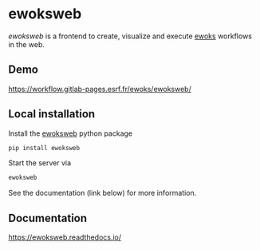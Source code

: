 # ewoksweb

_ewoksweb_ is a frontend to create, visualize and execute
[ewoks](https://ewoks.readthedocs.io/) workflows in the web.

## Demo

https://workflow.gitlab-pages.esrf.fr/ewoks/ewoksweb/

## Local installation

Install the [ewoksweb](https://ewoksweb.readthedocs.io) python package

```bash
pip install ewoksweb
```

Start the server via

```bash
ewoksweb
```

See the documentation (link below) for more information.

## Documentation

https://ewoksweb.readthedocs.io/
